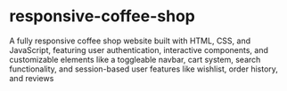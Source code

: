 # responsive-coffee-shop
A fully responsive coffee shop website built with HTML, CSS, and JavaScript, featuring user authentication, interactive components, and customizable elements like a toggleable navbar, cart system, search functionality, and session-based user features like wishlist, order history, and reviews
